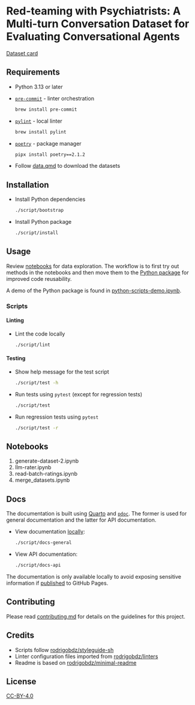 # Red-teaming with Psychiatrists: A Multi-turn Conversation Dataset for Evaluating Conversational Agents

[Dataset card](./dataset-card.md)

## Requirements

- Python 3.13 or later
- [`pre-commit`](https://pre-commit.com/) - linter orchestration

  ```sh
  brew install pre-commit
  ```

- [`pylint`](https://pylint.readthedocs.io/en/stable/) - local linter

  ```sh
  brew install pylint
  ```

- [`poetry`](https://python-poetry.org/) - package manager

  ```sh
  pipx install poetry==2.1.2
  ```

- Follow [data.qmd](./docs/data.qmd) to download the datasets

## Installation

- Install Python dependencies

  ```sh
  ./script/bootstrap
  ```

- Install Python package

  ```sh
  ./script/install
  ```

## Usage

Review [notebooks](notebooks) for data exploration. The workflow is to first try out methods in the notebooks and then move them to the [Python package](./redpsy/) for improved code reusability.

A demo of the Python package is found in [python-scripts-demo.ipynb](./notebooks/python-scripts-demo.ipynb).

### Scripts

#### Linting

- Lint the code locally

  ```sh
  ./script/lint
  ```

#### Testing

- Show help message for the test script

  ```sh
  ./script/test -h
  ```

- Run tests using `pytest` (except for regression tests)

  ```sh
  ./script/test
  ```

- Run regression tests using `pytest`

  ```sh
  ./script/test -r
  ```

## Notebooks

1. generate-dataset-2.ipynb
1. llm-rater.ipynb
1. read-batch-ratings.ipynb
1. merge_datasets.ipynb

## Docs

The documentation is built using [Quarto](https://quarto.org) and [`pdoc`](https://pdoc.dev/). The former is used for general documentation and the latter for API documentation.

- View documentation [locally](https://quarto.org/docs/websites):

  ```sh
  ./script/docs-general
  ```

- View API documentation:

  ```sh
  ./script/docs-api
  ```

The documentation is only available locally to avoid exposing sensitive information if [published](https://github.com/quarto-dev/quarto-actions/blob/main/examples/example-01-basics.md) to GitHub Pages.

## Contributing

Please read [contributing.md](contributing.md) for details on the guidelines for this project.

## Credits

- Scripts follow [rodrigobdz/styleguide-sh](https://github.com/rodrigobdz/styleguide-sh)
- Linter configuration files imported from [rodrigobdz/linters](https://github.com/rodrigobdz/linters)
- Readme is based on [rodrigobdz/minimal-readme](https://github.com/rodrigobdz/minimal-readme)

## License

[CC-BY-4.0](license)
